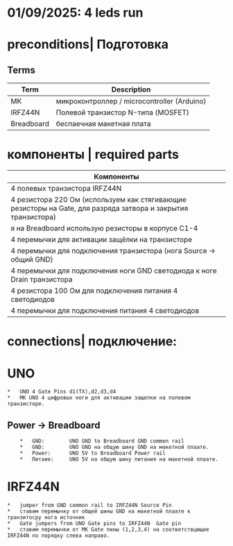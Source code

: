 # 01/09/2025: 4 leds run 



# preconditions| Подготовка

## Terms
| Term   | Description |
|--------|-------------|
| МК     | микроконтроллер / microcontroller (Arduino) |
| IRFZ44N | Полевой транзистор N-типа (MOSFET) |
| Breadboard | беспаечная макетная плата |


# компоненты | required parts
| Компоненты |
|------------|
| 4 полевых транзистора IRFZ44N |
| 4 резистора 220 Ом (используем как стягивающие резисторы на Gate, для разряда затвора и закрытия транзистора) |
| я на Breadboard использую резисторы в корпусе С1-4 |
| 4 перемычки для активации защёлки на транзисторе |
| 4 перемычки для подключения транзистора (нога Source → общий GND) |
| 4 перемычки для подключения ноги GND светодиода к ноге Drain транзистора |
| 4 резистора 100 Ом для подключения питания 4 светодиодов |
| 4 перемычки для подключения питания 4 светодиодов |


# connections| подключение:
# UNO
	*	UNO 4 Gate Pins d1(TX),d2,d3,d4
	*	МК UNO 4 цифровых ноги для активации защелки на полевом транзисторе.
## Power -> Breadboard 
		*	GND:	 	UNO GND to Breadboard GND common rail
		*	GND:	 	UNO GND на общую шину GND на макетной плаате.
		*	Power:		UNO 5V to Breadboard Power rail
		*	Питаие:		UNO 5V на общую шину питания на макетной плаате.
# IRFZ44N
	*	jumper from GND common rail to IRFZ44N Source Pin 
	*	ставим перемычку от общей шины GND на макетной плаате к транзитосру нога источник
	*	Gate jumpers from UNO Gate pins to IRFZ44N  Gate pin
	* 	ставим перемычки от МК Gate пины (1,2,3,4) на соответствцющие IRFZ44N по порядку слева направо.
